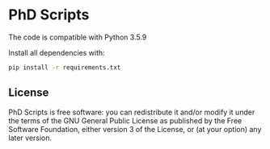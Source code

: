 # PhD Scripts
The code is compatible with Python 3.5.9

Install all dependencies with:

```bash
pip install -r requirements.txt
```

## License
PhD Scripts is free software: you can redistribute it and/or modify it under the terms of the GNU General Public License as published by the Free Software Foundation, either version 3 of the License, or (at your option) any later version.
